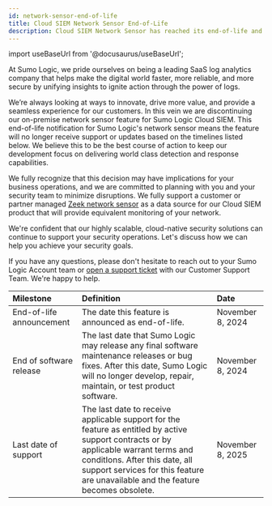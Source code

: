 ```yaml
---
id: network-sensor-end-of-life
title: Cloud SIEM Network Sensor End-of-Life
description: Cloud SIEM Network Sensor has reached its end-of-life and will no longer be supported.
---
```


<head>
 <meta name="robots" content="noindex" />
</head>

import useBaseUrl from '@docusaurus/useBaseUrl';

<!-- Article added by DOCS-527. -->

At Sumo Logic, we pride ourselves on being a leading SaaS log analytics company that helps make the digital world faster, more reliable, and more secure by unifying insights to ignite action through the power of logs.

We’re always looking at ways to innovate, drive more value, and provide a seamless experience for our customers. In this vein we are discontinuing our on-premise network sensor feature for Sumo Logic Cloud SIEM. This end-of-life notification for Sumo Logic's network sensor means the feature will no longer receive support or updates based on the timelines listed below. We believe this to be the best course of action to keep our development focus on delivering world class detection and response capabilities.

We fully recognize that this decision may have implications for your business operations, and we are committed to planning with you and your security team to minimize disruptions. We fully support a customer or partner managed [Zeek network sensor](/docs/cse/ingestion/ingestion-sources-for-cloud-siem/corelight-zeek/) as a data source for our Cloud SIEM product that will provide equivalent monitoring of your network.

We're confident that our highly scalable, cloud-native security solutions can continue to support your security operations. Let's discuss how we can help you achieve your security goals.

If you have any questions, please don't hesitate to reach out to your Sumo Logic Account team or [open a support ticket](https://support.sumologic.com/support/s/) with our Customer Support Team. We're happy to help.

| Milestone | Definition | Date |
| :-- | :-- | :-- |
| End-of-life announcement | The date this feature is announced as end-of-life. | November 8, 2024 |
| End of software release | The last date that Sumo Logic may release any final software maintenance releases or bug fixes. After this date, Sumo Logic will no longer develop, repair, maintain, or test product software. | November 8, 2024 |
| Last date of support | The last date to receive applicable support for the feature as entitled by active support contracts or by applicable warrant terms and conditIons. After this date, all support services for this feature are unavailable and the feature becomes obsolete. | November 8, 2025 |

